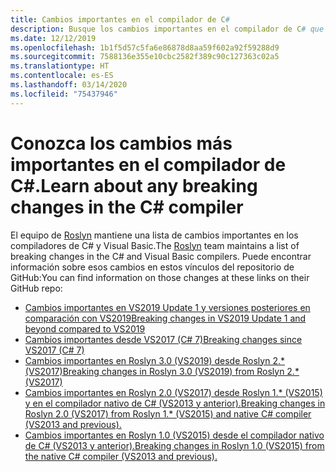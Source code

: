 ```yaml
---
title: Cambios importantes en el compilador de C#
description: Busque los cambios importantes en el compilador de C# que use.
ms.date: 12/12/2019
ms.openlocfilehash: 1b1f5d57c5fa6e86878d8aa59f602a92f59288d9
ms.sourcegitcommit: 7588136e355e10cbc2582f389c90c127363c02a5
ms.translationtype: HT
ms.contentlocale: es-ES
ms.lasthandoff: 03/14/2020
ms.locfileid: "75437946"
---
```

# <a name="learn-about-any-breaking-changes-in-the-c-compiler"></a><span data-ttu-id="3edad-103">Conozca los cambios más importantes en el compilador de C#.</span><span class="sxs-lookup"><span data-stu-id="3edad-103">Learn about any breaking changes in the C# compiler</span></span>

<span data-ttu-id="3edad-104">El equipo de [Roslyn](https://github.com/dotnet/roslyn) mantiene una lista de cambios importantes en los compiladores de C# y Visual Basic.</span><span class="sxs-lookup"><span data-stu-id="3edad-104">The [Roslyn](https://github.com/dotnet/roslyn) team maintains a list of breaking changes in the C# and Visual Basic compilers.</span></span> <span data-ttu-id="3edad-105">Puede encontrar información sobre esos cambios en estos vínculos del repositorio de GitHub:</span><span class="sxs-lookup"><span data-stu-id="3edad-105">You can find information on those changes at these links on their GitHub repo:</span></span>

- [<span data-ttu-id="3edad-106">Cambios importantes en VS2019 Update 1 y versiones posteriores en comparación con VS2019</span><span class="sxs-lookup"><span data-stu-id="3edad-106">Breaking changes in VS2019 Update 1 and beyond compared to VS2019</span></span>](https://github.com/dotnet/roslyn/blob/master/docs/compilers/CSharp/Compiler%20Breaking%20Changes%20-%20post%20VS2019.md)
- [<span data-ttu-id="3edad-107">Cambios importantes desde VS2017 (C# 7)</span><span class="sxs-lookup"><span data-stu-id="3edad-107">Breaking changes since VS2017 (C# 7)</span></span>](https://github.com/dotnet/roslyn/blob/master/docs/compilers/CSharp/Compiler%20Breaking%20Changes%20-%20post%20VS2017.md)
- [<span data-ttu-id="3edad-108">Cambios importantes en Roslyn 3.0 (VS2019) desde Roslyn 2.\* (VS2017)</span><span class="sxs-lookup"><span data-stu-id="3edad-108">Breaking changes in Roslyn 3.0 (VS2019) from Roslyn 2.\* (VS2017)</span></span>](https://github.com/dotnet/roslyn/blob/master/docs/compilers/CSharp/Compiler%20Breaking%20Changes%20-%20VS2019.md)
- [<span data-ttu-id="3edad-109">Cambios importantes en Roslyn 2.0 (VS2017) desde Roslyn 1.\* (VS2015) y en el compilador nativo de C# (VS2013 y anterior).</span><span class="sxs-lookup"><span data-stu-id="3edad-109">Breaking changes in Roslyn 2.0 (VS2017) from Roslyn 1.\* (VS2015) and native C# compiler (VS2013 and previous).</span></span>](https://github.com/dotnet/roslyn/blob/master/docs/compilers/CSharp/Compiler%20Breaking%20Changes%20-%20VS2017.md)
- [<span data-ttu-id="3edad-110">Cambios importantes en Roslyn 1.0 (VS2015) desde el compilador nativo de C# (VS2013 y anterior).</span><span class="sxs-lookup"><span data-stu-id="3edad-110">Breaking changes in Roslyn 1.0 (VS2015) from the native C# compiler (VS2013 and previous).</span></span>](https://github.com/dotnet/roslyn/blob/master/docs/compilers/CSharp/Compiler%20Breaking%20Changes%20-%20VS2015.md)
